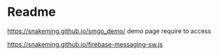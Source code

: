 # Readme


https://snakeming.github.io/smgo_demo/ 
demo page require to access 

https://snakeming.github.io/firebase-messaging-sw.js
